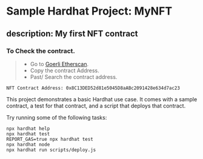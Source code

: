 # Sample Hardhat Project: MyNFT

## description: My first NFT contract
### To Check the contract.
> - Go to [Goerli Etherscan](https://goerli.etherscan.io/).
> - Copy the contract Address.
> - Past/ Search the contract address.

```
NFT Contract Address: 0x8C13DED52d81e5045D8aABc2091428e634d7ac23
```

This project demonstrates a basic Hardhat use case. It comes with a sample contract, a test for that contract, and a script that deploys that contract.

Try running some of the following tasks:

```shell
npx hardhat help
npx hardhat test
REPORT_GAS=true npx hardhat test
npx hardhat node
npx hardhat run scripts/deploy.js
```
